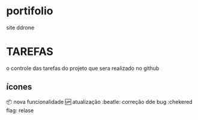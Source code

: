 # portifolio
site ddrone

# TAREFAS

o controle das tarefas do projeto que sera realizado no github

## ícones


:package: nova funcionalidade
:up: atualização
:beatle: correção dde bug
:chekered flag: relase